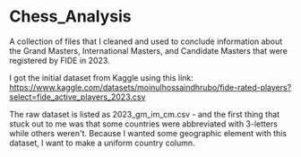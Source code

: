 # Chess_Analysis
A collection of files that I cleaned and used to conclude information about the Grand Masters, International Masters, and Candidate Masters that were registered by FIDE in 2023.

I got the initial dataset from Kaggle using this link:
https://www.kaggle.com/datasets/moinulhossaindhrubo/fide-rated-players?select=fide_active_players_2023.csv 

The raw dataset is listed as 2023_gm_im_cm.csv - and the first thing that stuck out to me was that some countries were abbreviated with 3-letters while others weren't. Because I wanted some geographic element with this dataset, I want to make a uniform country column. 

